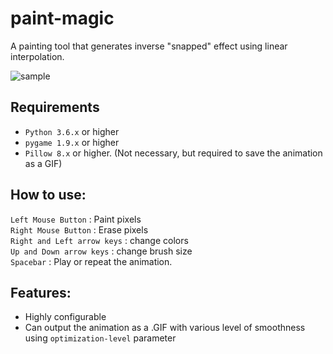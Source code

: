 # paint-magic
A painting tool that generates inverse "snapped" effect using linear interpolation.

![sample](https://i.imgur.com/EaDQwRt.gif)

## Requirements
  * `Python 3.6.x` or higher
  * `pygame 1.9.x` or higher
  * `Pillow 8.x` or higher. (Not necessary, but required to save the animation as a GIF)

## How to use:
`Left Mouse Button`         : Paint pixels <br>
`Right Mouse Button`        : Erase pixels <br>
`Right and Left arrow keys` : change colors <br>
`Up and Down arrow keys`    : change brush size <br> 
`Spacebar`                  : Play or repeat the animation. 

## Features:
 * Highly configurable
 * Can output the animation as a .GIF with various level of smoothness using ``optimization-level`` parameter
